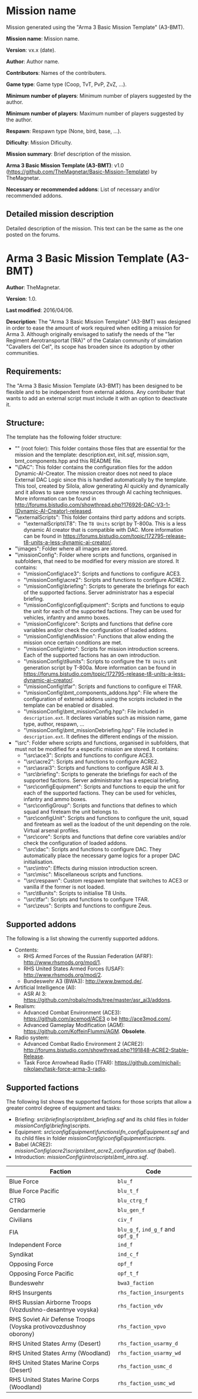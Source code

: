 # Mission name

<Banner URL>

Mission generated using the "Arma 3 Basic Mission Template" (A3-BMT).

**Mission name**: Mission name.

**Version**: vx.x (date).

**Author**: Author name.

**Contributors**: Names of the contributers.

**Game type**: Game type (Coop, TvT, PvP, ZvZ, ...).

**Minimum number of players**: Minimum number of players suggested by the author.

**Minimum number of players**: Maximum number of players suggested by the author.

**Respawn**: Respawn type (None, bird, base, ...).

**Dificulty**: Mission Dificulty.

**Mission summary**: Brief description of the mission.

**Arma 3 Basic Mission Template (A3-BMT)**: v1.0 (https://github.com/TheMagnetar/Basic-Mission-Template)
by TheMagnetar.

**Necessary or recommended addons**: List of necessary and/or recommended addons.

## Detailed mission description

Detailed description of the mission. This text can be the same as the one posted on the forums.

# Arma 3 Basic Mission Template (A3-BMT)

**Author**: TheMagnetar.

**Version**: 1.0.

**Last modified**: 2016/04/06.

**Description**: The "Arma 3 Basic Mission Template" (A3-BMT) was designed in order to ease the amount of
work required when editing a mission for Arma 3. Although originally envisaged to satisfy the needs of the
"1er Regiment Aerotransportat (1RA)" of the Catalan community of simulation "Cavallers del Cel", its scope
has broaden since its adoption by other communities.

## Requirements:

The "Arma 3 Basic Mission Template (A3-BMT) has been designed to be flexible and to be independent from
external addons. Any contributer that wants to add an external script must include it with an option to
deactivate it.

## Structure:

The template has the following folder structure:

* "\" (root foler): This folder contains those files that are essential for the mission and the template: description.ext, init.sqf, mission.sqm, bmt_components.hpp and this README file.
* "\DAC": This folder contains the configuration files for the addon Dynamic-AI-Creator. The mission creator does not need to place External DAC Logic since this is handled automatically by the template. This tool, created by Silola, allow generating AI quickly and dynamically and it allows to save some resources through AI caching techniques. More information can be found in http://forums.bistudio.com/showthread.php?176926-DAC-V3-1-(Dynamic-AI-Creator)-released.
* "\externalScripts": This folder contains third party addons and scripts.
  * "\externalScripts\T8": The `T8 Units` script by T-800a. This is a less dynamic AI creator that is compatible with DAC. More information can be found in https://forums.bistudio.com/topic/172795-release-t8-units-a-less-dynamic-ai-creator/.
* "\images": Folder where all images are stored.
* "\missionConfig": Folder where scripts and functions, organised in subfolders, that need to be modified for every mission are stored. It contains:
  * "\missionConfig\ace3": Scripts and functions to configure ACE3.
  * "\missionConfig\acre2": Scripts and functions to configure ACRE2.
  * "\missionConfig\briefing": Scripts to generate the briefings for each of the supported factions. Server administrator has a especial briefing.
  * "\missionConfig\configEquipment": Scripts and functions to equip the unit for each of the supported factions. They can be used for vehicles, infantry and ammo boxes.
  * "\missionConfig\core": Scripts and functions that define core variables and/or check the configuration of loaded addons.
  * "\missionConfig\endMission": Functions that allow ending the mission once certain conditions are met.
  * "\missionConfig\intro": Scripts for mission introduction screens. Each of the supported factions has an own introduction.
  * "\missionConfig\t8units": Scripts to configure the `T8 Units` unit generation script by T-800a. More information can be found in https://forums.bistudio.com/topic/172795-release-t8-units-a-less-dynamic-ai-creator/.
  * "\missionConfig\tfar": Scripts and functions to configure el TFAR.  
  * "\missionConfig\bmt_components_addons.hpp": File where the configuration of external addons using the scripts included in the template can be enabled or disabled.
  * "\missionConfig\bmt_missionConfig.hpp": File included in `description.ext`. It declares variables such as mission name, game type, author, respawn, ...
  * "\missionConfig\bmt_missionDebriefing.hpp": File included in `description.ext`. It defines the different endings of the mission.
* "\src": Folder where scripts and functions, organised in subfolders, that must not be modified for a especific mission are stored. It contains:
  * "\src\ace3": Scripts and functions to configure ACE3.
  * "\src\acre2": Scripts and functions to configure ACRE2.
  * "\src\asrai3": Scripts and functions to configure ASR AI 3.
  * "\src\briefing": Scripts to generate the briefings for each of the supported factions. Server administrator has a especial briefing.
  * "\src\configEquipment": Scripts and functions to equip the unit for each of the supported factions. They can be used for vehicles, infantry and ammo boxes.
  * "\src\configGroup": Scripts and functions that defines to which squad and fireteam the unit belongs to.
  * "\src\configUnit": Scripts and functions to configure the unit, squad and fireteam as well as the loadout of the unit depending on the role. Virtual arsenal profiles.
  * "\src\core": Scripts and functions that define core variables and/or check the configuration of loaded addons.
  * "\src\dac": Scripts and functions to configure DAC. They automatically place the necessary game logics for a proper DAC initialisation.
  * "\src\intro": Effects during mission introduction screen.
  * "\src\misc": Miscellaneous scripts and functions.
  * "\src\respawn": Custom respawn template that switches to ACE3 or vanilla if the former is not loaded.
  * "\src\t8units": Scripts to initialise T8 Units.
  * "\src\tfar": Scripts and functions to configure TFAR.
  * "\src\zeus": Scripts and functions to configure Zeus.

## Supported addons

The following is a list showing the currently supported addons.

* Contents:
  * RHS Armed Forces of the Russian Federation (AFRF): http://www.rhsmods.org/mod/1.
  * RHS United States Armed Forces (USAF): http://www.rhsmods.org/mod/2.
  * Bundeswehr A3 (BWA3): http://www.bwmod.de/.
* Artificial Intelligence (AI):
  * ASR AI 3: https://github.com/robalo/mods/tree/master/asr_ai3/addons.
* Realism:
  * Advanced Combat Environment (ACE3): https://github.com/acemod/ACE3 o bé http://ace3mod.com/.
  * Advanced Gameplay Modification (AGM): https://github.com/KoffeinFlummi/AGM. **Obsolete**.
* Radio system:
  * Advanced Combat Radio Environment 2 (ACRE2): http://forums.bistudio.com/showthread.php?191848-ACRE2-Stable-Release.
  * Task Force Arrowhead Radio (TFAR): https://github.com/michail-nikolaev/task-force-arma-3-radio.

## Supported factions

The following list shows the supported factions for those scripts that allow a greater control degree of
equipment and tasks:

* Briefing: *src\briefing\scripts\bmt_briefing.sqf* and its child files in folder *missionConfig\briefing\scripts*.
* Equipment: *src\configEquipment\functions\fn_configEquipment.sqf* and its child files in folder *missionConfig\configEquipment\scripts*.
* Babel (ACRE2): *missionConfig\acre2\scripts\bmt_acre2_configuration.sqf* (babel).
* Introduction: *missionConfig\intro\scripts\bmt_intro.sqf*.

| **Faction**        | **Code**          |
| ------------- | ------------- |
| Blue Force                                                       | `blu_f`                            |
| Blue Force Pacific                                               | `blu_t_f`                          |
| CTRG                                                             | `blu_ctrg_f`                       |
| Gendarmerie                                                      | `blu_gen_f`                        |
| Civilians                                                        | `civ_f`                            |
| FIA                                                              | `blu_g_f`, `ind_g_f` and `opf_g_f` |
| Independent Force                                                | `ind_f`                            |
| Syndikat                                                         | `ind_c_f`                          |
| Opposing Force                                                   | `opf_f`                            |
| Opposing Force Pacific                                           | `opf_t_f`                          |
| Bundeswehr                                                       | `bwa3_faction`                     |
| RHS Insurgents                                                   | `rhs_faction_insurgents`           |
| RHS Russian Airborne Troops (Vozdushno-desantnye voyska)         | `rhs_faction_vdv`                  |
| RHS Soviet Air Defense Troops (Voyska protivovozdushnoy oborony) | `rhs_faction_vpvo`                 |
| RHS United States Army (Desert)                                  | `rhs_faction_usarmy_d`             |
| RHS United States Army (Woodland)                                | `rhs_faction_usarmy_wd`            |
| RHS United States Marine Corps (Desert)                          | `rhs_faction_usmc_d`               |
| RHS United States Marine Corps (Woodland)                        | `rhs_faction_usmc_wd`              |
